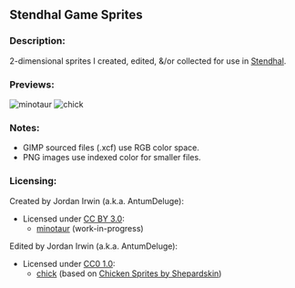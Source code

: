 ## Stendhal Game Sprites


### **Description:**

2-dimensional sprites I created, edited, &/or collected for use in [Stendhal](https://stendhalgame.org/).


### **Previews:**

![minotaur](https://raw.githubusercontent.com/AntumDeluge/stendhal-sprites/master/creature/minotaur/preview.gif)
![chick](https://raw.githubusercontent.com/AntumDeluge/stendhal-sprites/master/animal/chick/preview.gif)


### **Notes:**

- GIMP sourced files (.xcf) use RGB color space.
- PNG images use indexed color for smaller files.


### **Licensing:**

Created by Jordan Irwin (a.k.a. AntumDeluge):
  - Licensed under [CC BY 3.0](LICENSE.txt):
    - [minotaur](creature/minotaur) (work-in-progress)

Edited by Jordan Irwin (a.k.a. AntumDeluge):
  - Licensed under [CC0 1.0](docs/licenses/CC0-1.0.txt):
    - [chick](animal/chick) (based on [Chicken Sprites by Shepardskin](https://opengameart.org/content/chicken-sprites))
